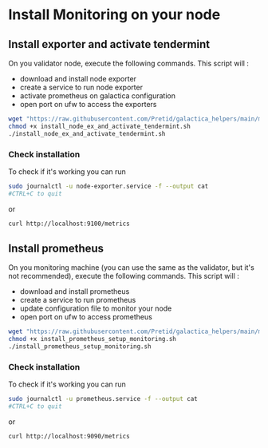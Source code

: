 # Install Monitoring on your node

## Install exporter and activate tendermint
On you validator node, execute the following commands. 
This script will :
- download and install node exporter
- create a service to run node exporter
- activate prometheus on galactica configuration
- open port on ufw to access the exporters

```bash
wget "https://raw.githubusercontent.com/Pretid/galactica_helpers/main/monitoring-node/install_node_ex_and_activate_tendermint.sh"
chmod +x install_node_ex_and_activate_tendermint.sh
./install_node_ex_and_activate_tendermint.sh
```

### Check installation
To check if it's working you can run 

```bash
sudo journalctl -u node-exporter.service -f --output cat
#CTRL+C to quit
```
or

```bash
curl http://localhost:9100/metrics
```

## Install prometheus
On you monitoring machine (you can use the same as the validator, but it's not recommended), execute the following commands. 
This script will :
- download and install prometheus
- create a service to run prometheus
- update configuration file to monitor your node
- open port on ufw to access prometheus

```bash
wget "https://raw.githubusercontent.com/Pretid/galactica_helpers/main/monitoring-node/install_prometheus_setup_monitoring.sh"
chmod +x install_prometheus_setup_monitoring.sh
./install_prometheus_setup_monitoring.sh
```


### Check installation
To check if it's working you can run 

```bash
sudo journalctl -u prometheus.service -f --output cat
#CTRL+C to quit
```
or

```bash
curl http://localhost:9090/metrics
```